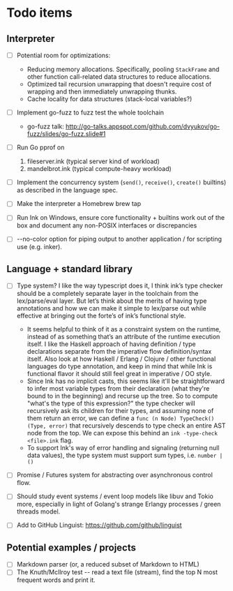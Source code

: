 # Todo items

## Interpreter

- [ ] Potential room for optimizations:
    - Reducing memory allocations. Specifically, pooling `StackFrame` and other function call-related data structures to reduce allocations.
    - Optimized tail recursion unwrapping that doesn't require cost of wrapping and then immediately unwrapping thunks.
    - Cache locality for data structures (stack-local variables?)
- [ ] Implement go-fuzz to fuzz test the whole toolchain
    - go-fuzz talk: http://go-talks.appspot.com/github.com/dvyukov/go-fuzz/slides/go-fuzz.slide#1
- [ ] Run Go pprof on
    1. fileserver.ink (typical server kind of workload)
    2. mandelbrot.ink (typical compute-heavy workload)
- [ ] Implement the concurrency system (`send()`, `receive()`, `create()` builtins) as described in the language spec.
- [ ] Make the interpreter a Homebrew brew tap
- [ ] Run Ink on Windows, ensure core functionality + builtins work out of the box and document any non-POSIX interfaces or discrepancies
- [ ] --no-color option for piping output to another application / for scripting use (e.g. inker).


## Language + standard library

- [ ] Type system? I like the way typescript does it, I think ink’s type checker should be a completely separate layer in the toolchain from the lex/parse/eval layer. But let’s think about the merits of having type annotations and how we can make it simple to lex/parse out while effective at bringing out the forte’s of ink’s functional style.
    - It seems helpful to think of it as a constraint system on the runtime, instead of as something that’s an attribute of the runtime execution itself. I like the Haskell approach of having definition / type declarations separate from the imperative flow definition/syntax itself. Also look at how Haskell / Erlang / Clojure / other functional languages do type annotation, and keep in mind that while Ink is functional flavor it should still feel great in imperative / OO style.
    - Since Ink has no implicit casts, this seems like it'll be straightforward to infer most variable types from their declaration (what they're bound to in the beginning) and recurse up the tree. So to compute "what's the type of this expression?" the type checker will recursively ask its children for their types, and assuming none of them return an error, we can define a `func (n Node) TypeCheck() (Type, error)` that recursively descends to type check an entire AST node from the top. We can expose this behind an `ink -type-check <file>.ink` flag.
    - To support Ink's way of error handling and signaling (returning null data values), the type system must support sum types, i.e. `number | ()`
- [ ] Promise / Futures system for abstracting over asynchronous control flow.
- [ ] Should study event systems / event loop models like libuv and Tokio more, especially in light of Golang's strange Erlangy processes / green threads model.
- [ ] Add to GitHub Linguist: https://github.com/github/linguist


## Potential examples / projects

- [ ] Markdown parser (or, a reduced subset of Markdown to HTML)
- [ ] The Knuth/McIlroy test -- read a text file (stream), find the top N most frequent words and print it.
